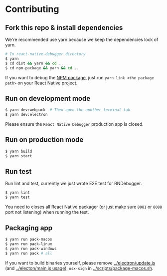 # Contributing

## Fork this repo & install dependencies

We're recommended use yarn because we keep the dependencies lock of yarn.

```bash
# In react-native-debugger directory
$ yarn
$ cd dist && yarn && cd ..
$ cd npm-package && yarn && cd ..
```

If you want to debug the [NPM package](../npm-package), just run `yarn link <the package path>` on your React Native project.

## Run on development mode

```bash
$ yarn dev:webpack  # Then open the another terminal tab
$ yarn dev:electron
```

Please ensure the `React Native Debugger` production app is closed.

## Run on production mode

```bash
$ yarn build
$ yarn start
```

## Run test

Run lint and test, currently we just wrote E2E test for RNDebugger.

```bash
$ yarn lint
$ yarn test
```

You need to closes all React Native packager (or just make sure `8081` or `8088` port not listening) when running the test.

## Packaging app

```bash
$ yarn run pack-macos
$ yarn run pack-linux
$ yarn run pack-windows
$ yarn run pack # all
```

If you want to build binaries yourself, please remove [../electron/update.js](electron/update.js) (and [../electon/main.js usage](electon/main.js)), `osx-sign` in [../scripts/package-macos.sh](scripts/package-macos.sh).
